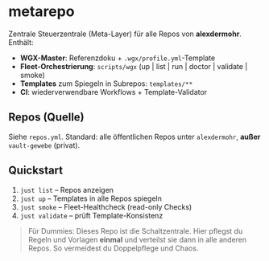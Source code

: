 # metarepo

Zentrale Steuerzentrale (Meta-Layer) für alle Repos von **alexdermohr**.
Enthält:
- **WGX-Master**: Referenzdoku + `.wgx/profile.yml`-Template
- **Fleet-Orchestrierung**: `scripts/wgx` (up | list | run | doctor | validate | smoke)
- **Templates** zum Spiegeln in Subrepos: `templates/**`
- **CI**: wiederverwendbare Workflows + Template-Validator

## Repos (Quelle)
Siehe `repos.yml`. Standard: alle öffentlichen Repos unter `alexdermohr`, **außer** `vault-gewebe` (privat).

## Quickstart
1. `just list` – Repos anzeigen  
2. `just up` – Templates in alle Repos spiegeln  
3. `just smoke` – Fleet-Healthcheck (read-only Checks)  
4. `just validate` – prüft Template-Konsistenz

> Für Dummies: Dieses Repo ist die Schaltzentrale. Hier pflegst du Regeln und Vorlagen **einmal** und verteilst sie dann in alle anderen Repos. So vermeidest du Doppelpflege und Chaos.

